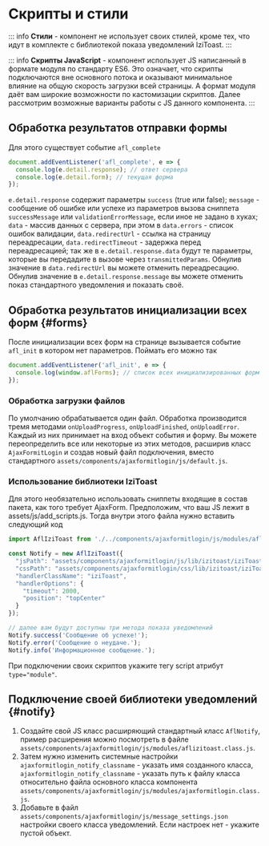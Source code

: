 # Скрипты и cтили

::: info
**Стили** - компонент не использует своих стилей, кроме тех, что идут в комплекте с библиотекой показа уведомлений IziToast.
:::

::: info
**Скрипты JavaScript** - компонент использует JS написанный в формате модуля по стандарту ES6. Это означает, что скрипты подключаются вне основного потока и оказывают минимальное влияние на общую скорость загрузки всей страницы. А формат модуля даёт вам широкие возможности по кастомизации скриптов. Далее рассмотрим возможные варианты работы с JS данного компонента.
:::

## Обработка результатов отправки формы

Для этого существует событие `afl_complete`

```js
document.addEventListener('afl_complete', e => {
  console.log(e.detail.response); // ответ сервера
  console.log(e.detail.form); // текущая форма
});
```

`e.detail.response` содержит параметры `success` (true или false); `message` - сообщение об ошибке или успехе из параметров вызова сниппета `successMessage` или `validationErrorMessage`, если иное не задано в хуках; `data` - массив данных с сервера, при этом в `data.errors` - список ошибок валидации, `data.redirectUrl` - ссылка на страницу переадресации, `data.redirectTimeout` - задержка перед переадресацией; так же в `e.detail.response.data` будут те параметры, которые вы передадите в вызове через `transmittedParams`.
Обнулив значение в `data.redirectUrl` вы можете отменить переадресацию.
Обнулив значение в `e.detail.response.message` вы можете отменить показ стандартного уведомления и показать своё.

## Обработка результатов инициализации всех форм {#forms}

После инициализации всех форм на странице вызывается событие `afl_init` в котором нет параметров. Поймать его можно так

```js
document.addEventListener('afl_init', e => {
  console.log(window.aflForms); // список всех инициализированных форм
});
```

### Обработка загрузки файлов

По умолчанию обрабатывается один файл. Обработка производится тремя методами `onUploadProgress`, `onUploadFinished`, `onUploadError`. Каждый из них принимает на вход объект события и форму. Вы можете переопределить все или некоторые из этих методов, расширив класс `AjaxFormitLogin` и создав новый файл подключения, вместо стандартного `assets/components/ajaxformitlogin/js/default.js`.

### Использование библиотеки IziToast

Для этого необязательно использовать сниппеты входящие в состав пакета, как того требует AjaxForm.
Предположим, что ваш JS лежит в assets/js/add_scripts.js. Тогда внутри этого файла нужно вставить следующий код

```js
import AflIziToast from './../components/ajaxformitlogin/js/modules/aflizitoast.class.js';

const Notify = new AflIziToast({
  "jsPath": "assets/components/ajaxformitlogin/js/lib/izitoast/iziToast.min.js",
  "cssPath": "assets/components/ajaxformitlogin/css/lib/izitoast/iziToast.min.css",
  "handlerClassName": "iziToast",
  "handlerOptions": {
    "timeout": 2000,
    "position": "topCenter"
  }
});

// далее вам будут доступны три метода показа уведомлений
Notify.success('Сообщение об успехе!');
Notify.error('Сообщение о неудаче.');
Notify.info('Информационное сообщение.');
```

При подключении своих скриптов укажите тегу script атрибут `type="module"`.

## Подключение своей библиотеки уведомлений {#notify}

1. Создайте свой JS класс расширяющий стандартный класс `AflNotify`, пример расширения можно посмотреть в файле
   `assets/components/ajaxformitlogin/js/modules/aflizitoast.class.js`.
2. Затем нужно изменить системные настройки `ajaxformitlogin_notify_classname` - указать имя созданного класса, `ajaxformitlogin_notify_classname` - указать путь к файлу класса относительно файла основного класса компонента `assets/components/ajaxformitlogin/js/modules/ajaxformitlogin.class.js`.
3. Добавьте в файл `assets/components/ajaxformitlogin/js/message_settings.json` настройки своего класса уведомлений. Если настроек нет - укажите пустой объект.
